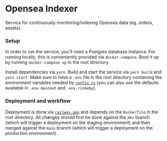 # Opensea Indexer

Service for continuously monitoring/indexing Opensea data (eg. orders, assets).

### Setup

In order to run the service, you'll need a Postgres database instance. For running locally, this is conveniently provided via `docker-compose`. Boot it up by running `docker-compose up` in the root directory.

Install dependencies via `yarn`. Build and start the service via `yarn build` and `yarn start`. Make sure to have a `.env` file in the root directory containing the environment variables needed by [`config.ts`](./src/config.ts) (you can also use the defaults available in `.env.mainnet` and `.env.rinkeby`).

### Deployment and workflow

Deployment is done via [`railway.app`](https://railway.app/) and depends on the `Dockerfile` in the root directory. All changes should first be done against the `dev` branch (which will trigger a deployment on the staging environment) and then merged against the `main` branch (which will trigger a deployment on the production environment).
